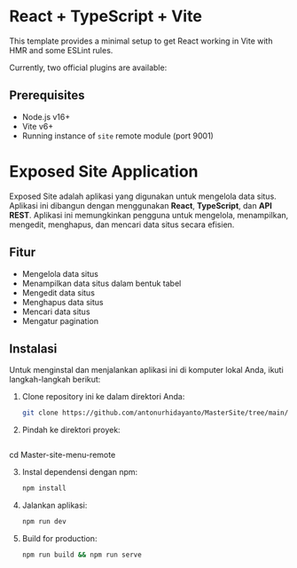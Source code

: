 # React + TypeScript + Vite

This template provides a minimal setup to get React working in Vite with HMR and some ESLint rules.

Currently, two official plugins are available:

## Prerequisites
- Node.js v16+
- Vite v6+
- Running instance of `site` remote module (port 9001)

# Exposed Site Application

Exposed Site adalah aplikasi yang digunakan untuk mengelola data situs. Aplikasi ini dibangun dengan menggunakan **React**, **TypeScript**, dan **API REST**. Aplikasi ini memungkinkan pengguna untuk mengelola, menampilkan, mengedit, menghapus, dan mencari data situs secara efisien.

## Fitur

- Mengelola data situs
- Menampilkan data situs dalam bentuk tabel
- Mengedit data situs
- Menghapus data situs
- Mencari data situs
- Mengatur pagination

## Instalasi

Untuk menginstal dan menjalankan aplikasi ini di komputer lokal Anda, ikuti langkah-langkah berikut:

1. Clone repository ini ke dalam direktori Anda:
   ```bash
   git clone https://github.com/antonurhidayanto/MasterSite/tree/main/master-site-menu-remote

2. Pindah ke direktori proyek:
    ```bash
  cd Master-site-menu-remote

3. Instal dependensi dengan npm:
    ```bash
    npm install
4. Jalankan aplikasi:
    ```bash
    npm run dev
5. Build for production:
    ```bash
    npm run build && npm run serve
